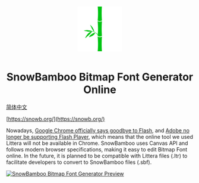 <p align="center">
    <a href="https://snowb.org/" title="SnowBamboo Bitmap Font Generator Online" target="_blank"><img alt="logo" src="./public/logo192.png?raw=true" width="120" height="120" style="margin-bottom: 10px;"></a>
</p>
<h1 align="center">SnowBamboo Bitmap Font Generator Online</h1>

[简体中文](README.md)

[https://snowb.org/](https://snowb.org/)

Nowadays, [Google Chrome officially says goodbye to Flash](https://www.blog.google/products/chrome/saying-goodbye-flash-chrome/), and [Adobe no longer be supporting Flash Player](https://www.adobe.com/products/flashplayer/end-of-life.html), which means that the online tool we used Littera will not be available in Chrome. SnowBamboo uses Canvas API and follows modern browser specifications, making it easy to edit Bitmap Font online. In the future, it is planned to be compatible with Littera files (.ltr) to facilitate developers to convert to SnowBamboo files (.sbf).

[![SnowBamboo Bitmap Font Generator Preview](https://user-images.githubusercontent.com/4632034/89119353-85c0f680-d4e0-11ea-88ae-978dfc01d5fc.png)](https://snowb.org/)
